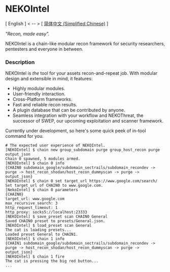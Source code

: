 # NEKOIntel

[ English ] < -- > [ [简体中文 (Simplified Chinese)](cn.md) ]

*"Recon, made easy".*

NEKOIntel is a chain-like modular recon framework for security researchers, pentesters and everyone in between.

### Description

NEKOIntel is *the* tool for your assets recon-and-repeat job. With modular design and extensible in mind, it features:

- Highly modular modules.
- User-friendly interaction.
- Cross-Platform frameworks.
- Fast and reliable recon results.
- A plugin database that can be contributed by anyone.
- Seamless integration with your workflow and NEKOThreat, the successor of SWEP, our upcoming exploitation and scanner framework.

Currently under development, so here's some quick peek of in-tool command for you.

```
# The expected user experience of NEKOIntel.
[NEKOIntel] $ chain new group_subdomain purge group_host_recon purge output_json
Chain 0 spawned, 5 modules armed.
[NEKOIntel] $ chain 0 info
{CHAIN0 subdomain_google/subdomain_sectrails/subdomain_recondev -> purge -> host_recon_shodan/host_recon_dummyscan -> purge -> output_json}
[NEKOIntel] $ chain 0 set target_url https://www.google.com/search/
Set target_url of CHAIN0 to www.google.com.
[NekoIntel] $ chain 0 parameters
{CHAIN0}
target_url: www.google.com
max_recursive_search: 3
http_request_timeout: 1
http_proxy: socks5://localhost:23333
[NEKOIntel] $ save_preset scan CHAIN0 General
Saved CHAIN0 preset to presets/General.json.
[NEKOIntel] $ load_preset scan General
The cat is loading presets...
Loaded preset General to CHAIN1.
[NEKOIntel] $ chain 1 info
{CHAIN1 subdomain_google/subdomain_sectrails/subdomain_recondev -> purge -> host_recon_shodan/host_recon_dummyscan -> purge -> output_json}
[NEKOIntel] $ chain 1 fire
The cat is pressing the big red button...
...
```
